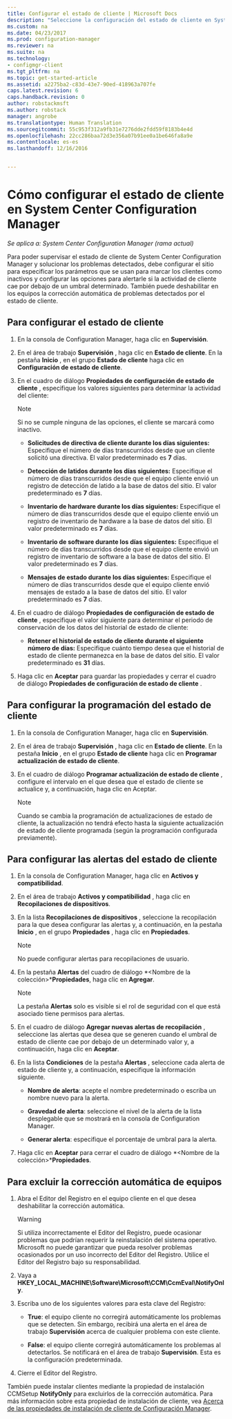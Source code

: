 ```yaml
---
title: Configurar el estado de cliente | Microsoft Docs
description: "Seleccione la configuración del estado de cliente en System Center Configuration Manager."
ms.custom: na
ms.date: 04/23/2017
ms.prod: configuration-manager
ms.reviewer: na
ms.suite: na
ms.technology:
- configmgr-client
ms.tgt_pltfrm: na
ms.topic: get-started-article
ms.assetid: a2275ba2-c83d-43e7-90ed-418963a707fe
caps.latest.revision: 6
caps.handback.revision: 0
author: robstackmsft
ms.author: robstack
manager: angrobe
ms.translationtype: Human Translation
ms.sourcegitcommit: 55c953f312a9fb31e7276dde2fdd59f8183b4e4d
ms.openlocfilehash: 22cc286baa72d3e356a07b91ee0a1be646fa8a9e
ms.contentlocale: es-es
ms.lasthandoff: 12/16/2016


---
```

# <a name="how-to-configure-client-status-in-system-center-configuration-manager"></a>Cómo configurar el estado de cliente en System Center Configuration Manager

*Se aplica a: System Center Configuration Manager (rama actual)*

Para poder supervisar el estado de cliente de System Center Configuration Manager y solucionar los problemas detectados, debe configurar el sitio para especificar los parámetros que se usan para marcar los clientes como inactivos y configurar las opciones para alertarle si la actividad de cliente cae por debajo de un umbral determinado. También puede deshabilitar en los equipos la corrección automática de problemas detectados por el estado de cliente.  

##  <a name="BKMK_1"></a> Para configurar el estado de cliente  

1.  En la consola de Configuration Manager, haga clic en **Supervisión**.  

2.  En el área de trabajo **Supervisión** , haga clic en **Estado de cliente**. En la pestaña **Inicio** , en el grupo **Estado de cliente** haga clic en **Configuración de estado de cliente**.  

3.  En el cuadro de diálogo **Propiedades de configuración de estado de cliente** , especifique los valores siguientes para determinar la actividad del cliente:  

    > [!NOTE]  
    >  Si no se cumple ninguna de las opciones, el cliente se marcará como inactivo.  

    -   **Solicitudes de directiva de cliente durante los días siguientes:** Especifique el número de días transcurridos desde que un cliente solicitó una directiva. El valor predeterminado es **7** días.  

    -   **Detección de latidos durante los días siguientes:** Especifique el número de días transcurridos desde que el equipo cliente envió un registro de detección de latido a la base de datos del sitio. El valor predeterminado es **7** días.  

    -   **Inventario de hardware durante los días siguientes:** Especifique el número de días transcurridos desde que el equipo cliente envió un registro de inventario de hardware a la base de datos del sitio. El valor predeterminado es **7** días.  

    -   **Inventario de software durante los días siguientes:** Especifique el número de días transcurridos desde que el equipo cliente envió un registro de inventario de software a la base de datos del sitio. El valor predeterminado es **7** días.  

    -   **Mensajes de estado durante los días siguientes:** Especifique el número de días transcurridos desde que el equipo cliente envió mensajes de estado a la base de datos del sitio. El valor predeterminado es **7** días.  

4.  En el cuadro de diálogo **Propiedades de configuración de estado de cliente** , especifique el valor siguiente para determinar el periodo de conservación de los datos del historial de estado de cliente:  

    -   **Retener el historial de estado de cliente durante el siguiente número de días:** Especifique cuánto tiempo desea que el historial de estado de cliente permanezca en la base de datos del sitio. El valor predeterminado es **31** días.  

5.  Haga clic en **Aceptar** para guardar las propiedades y cerrar el cuadro de diálogo **Propiedades de configuración de estado de cliente** .  

##  <a name="BKMK_Schedule"></a> Para configurar la programación del estado de cliente  

1.  En la consola de Configuration Manager, haga clic en **Supervisión**.  

2.  En el área de trabajo **Supervisión** , haga clic en **Estado de cliente**. En la pestaña **Inicio** , en el grupo **Estado de cliente** haga clic en **Programar actualización de estado de cliente**.  

3.  En el cuadro de diálogo **Programar actualización de estado de cliente** , configure el intervalo en el que desea que el estado de cliente se actualice y, a continuación, haga clic en Aceptar.  

    > [!NOTE]  
    >  Cuando se cambia la programación de actualizaciones de estado de cliente, la actualización no tendrá efecto hasta la siguiente actualización de estado de cliente programada (según la programación configurada previamente).  

##  <a name="BKMK_2"></a> Para configurar las alertas del estado de cliente  

1.  En la consola de Configuration Manager, haga clic en **Activos y compatibilidad**.  

2.  En el área de trabajo **Activos y compatibilidad** , haga clic en **Recopilaciones de dispositivos**.  

3.  En la lista **Recopilaciones de dispositivos** , seleccione la recopilación para la que desea configurar las alertas y, a continuación, en la pestaña **Inicio** , en el grupo **Propiedades** , haga clic en **Propiedades**.  

    > [!NOTE]  
    >  No puede configurar alertas para recopilaciones de usuario.  

4.  En la pestaña **Alertas** del cuadro de diálogo *&lt;Nombre de la colección\>***Propiedades**, haga clic en **Agregar**.  

    > [!NOTE]  
    >  La pestaña **Alertas** solo es visible si el rol de seguridad con el que está asociado tiene permisos para alertas.  

5.  En el cuadro de diálogo **Agregar nuevas alertas de recopilación** , seleccione las alertas que desea que se generen cuando el umbral de estado de cliente cae por debajo de un determinado valor y, a continuación, haga clic en **Aceptar**.  

6.  En la lista **Condiciones** de la pestaña **Alertas** , seleccione cada alerta de estado de cliente y, a continuación, especifique la información siguiente.  

    -   **Nombre de alerta**: acepte el nombre predeterminado o escriba un nombre nuevo para la alerta.  

    -   **Gravedad de alerta**: seleccione el nivel de la alerta de la lista desplegable que se mostrará en la consola de Configuration Manager.  

    -   **Generar alerta**: especifique el porcentaje de umbral para la alerta.  

7.  Haga clic en **Aceptar** para cerrar el cuadro de diálogo *&lt;Nombre de la colección\>***Propiedades**.  

##  <a name="BKMK_3"></a> Para excluir la corrección automática de equipos  

1.  Abra el Editor del Registro en el equipo cliente en el que desea deshabilitar la corrección automática.  

    > [!WARNING]  
    >  Si utiliza incorrectamente el Editor del Registro, puede ocasionar problemas que podrían requerir la reinstalación del sistema operativo. Microsoft no puede garantizar que pueda resolver problemas ocasionados por un uso incorrecto del Editor del Registro. Utilice el Editor del Registro bajo su responsabilidad.  

2.  Vaya a **HKEY_LOCAL_MACHINE\Software\Microsoft\CCM\CcmEval\NotifyOnly**.  

3.  Escriba uno de los siguientes valores para esta clave del Registro:  

    -   **True**: el equipo cliente no corregirá automáticamente los problemas que se detecten. Sin embargo, recibirá una alerta en el área de trabajo **Supervisión** acerca de cualquier problema con este cliente.  

    -   **False**: el equipo cliente corregirá automáticamente los problemas al detectarlos. Se notificará en el área de trabajo **Supervisión**. Esta es la configuración predeterminada.  

4.  Cierre el Editor del Registro.  

 También puede instalar clientes mediante la propiedad de instalación CCMSetup **NotifyOnly** para excluirlos de la corrección automática. Para más información sobre esta propiedad de instalación de cliente, vea [Acerca de las propiedades de instalación de cliente de Configuración Manager](../../../core/clients/deploy/about-client-installation-properties.md).  

